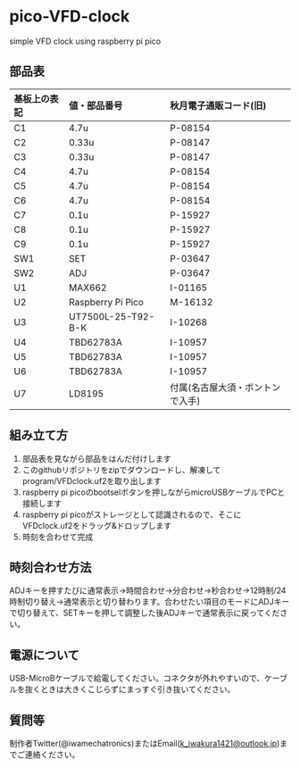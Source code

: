 # pico-VFD-clock
simple VFD clock using raspberry pi pico

## 部品表
|基板上の表記|値・部品番号|秋月電子通販コード(旧)|
|:----|:----|:----|
|C1|4.7u|P-08154|
|C2|0.33u|P-08147|
|C3|0.33u|P-08147|
|C4|4.7u|P-08154|
|C5|4.7u|P-08154|
|C6|4.7u|P-08154|
|C7|0.1u|P-15927|
|C8|0.1u|P-15927|
|C9|0.1u|P-15927|
|SW1|SET|P-03647|
|SW2|ADJ|P-03647|
|U1|MAX662|I-01165|
|U2|Raspberry Pi Pico|M-16132|
|U3|UT7500L-25-T92-B-K|I-10268|
|U4|TBD62783A|I-10957|
|U5|TBD62783A|I-10957|
|U6|TBD62783A|I-10957|
|U7|LD8195|付属(名古屋大須・ボントンで入手)|

## 組み立て方
1. 部品表を見ながら部品をはんだ付けします
2. このgithubリポジトリをzipでダウンロードし、解凍してprogram/VFDclock.uf2を取り出します
3. raspberry pi picoのbootselボタンを押しながらmicroUSBケーブルでPCと接続します
4. raspberry pi picoがストレージとして認識されるので、そこにVFDclock.uf2をドラッグ&ドロップします
5. 時刻を合わせて完成

## 時刻合わせ方法
ADJキーを押すたびに通常表示→時間合わせ→分合わせ→秒合わせ→12時制/24時制切り替え→通常表示と切り替わります。合わせたい項目のモードにADJキーで切り替えて、SETキーを押して調整した後ADJキーで通常表示に戻ってください。

## 電源について
USB-MicroBケーブルで給電してください。コネクタが外れやすいので、ケーブルを抜くときは大きくこじらずにまっすぐ引き抜いてください。

## 質問等
制作者Twitter(@iwamechatronics)またはEmail(k_iwakura1421@outlook.jp)までご連絡ください。
